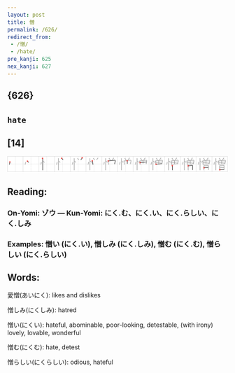 ```yaml
---
layout: post
title: 憎
permalink: /626/
redirect_from:
 - /憎/
 - /hate/
pre_kanji: 625
nex_kanji: 627
---
```


## {626}

## `hate`

## [14]

<div class="stroke"><img src="../images/E6868E.png" /></div>

## Reading:

### On-Yomi: ゾウ &mdash; Kun-Yomi: にく.む、にく.い、にく.らしい、にく.しみ

### Examples: 憎い (にく.い), 憎しみ (にく.しみ), 憎む (にく.む), 憎らしい (にく.らしい)

## Words:

愛憎(あいにく): likes and dislikes

憎しみ(にくしみ): hatred

憎い(にくい): hateful, abominable, poor-looking, detestable, (with irony) lovely, lovable, wonderful

憎む(にくむ): hate, detest

憎らしい(にくらしい): odious, hateful
